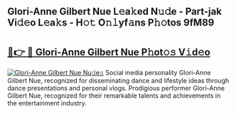 ## Glori-Anne Gilbert Nue L𝚎a𝚔ed N𝚞𝚍e - Part-jak Vi𝚍𝚎o L𝚎a𝚔s - H𝚘𝚝 O𝚗𝚕yf𝚊ns P𝚑𝚘tos 9fM89

# <h2><a href="http://kf1zems.oniu.top/?m=Glori-Anne+Gilbert+Nue">🔗👉 🔴 Glori-Anne Gilbert Nue P𝚑ot𝚘𝚜 V𝚒d𝚎o</a></h2>

[![Glori-Anne Gilbert Nue Nu𝚍e𝚜](https://i.imgur.com/0qMVB7G.gif)](http://kf1zems.oniu.top/?m=Glori-Anne+Gilbert+Nue)
Social media personality Glori-Anne Gilbert Nue, recognized for disseminating dance and lifestyle ideas through dance presentations and personal vlogs. Prodigious performer Glori-Anne Gilbert Nue, recognized for their remarkable talents and achievements in the entertainment industry.  

